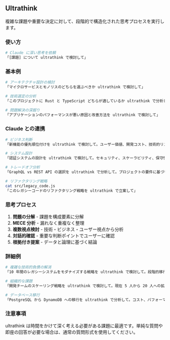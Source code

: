 ## Ultrathink

複雑な課題や重要な決定に対して、段階的で構造化された思考プロセスを実行します。

### 使い方

```bash
# Claude に深い思考を依頼
「[課題] について ultrathink で検討して」
```

### 基本例

```bash
# アーキテクチャ設計の検討
「マイクロサービスとモノリスのどちらを選ぶべきか ultrathink で検討して」

# 技術選定の分析
「このプロジェクトに Rust と TypeScript どちらが適しているか ultrathink で分析して」

# 問題解決の深掘り
「アプリケーションのパフォーマンスが悪い原因と改善方法を ultrathink で検討して」
```

### Claude との連携

```bash
# ビジネス判断
「新機能の優先順位付けを ultrathink で検討して。ユーザー価値、開発コスト、技術的リスクの観点から」

# システム設計
「認証システムの設計を ultrathink で検討して。セキュリティ、スケーラビリティ、保守性を考慮して」

# トレードオフ分析
「GraphQL vs REST API の選択を ultrathink で分析して。プロジェクトの要件に基づいて」

# リファクタリング戦略
cat src/legacy_code.js
「このレガシーコードのリファクタリング戦略を ultrathink で立案して」
```

### 思考プロセス

1. **問題の分解** - 課題を構成要素に分解
2. **MECE 分析** - 漏れなく重複なく整理
3. **複数視点検討** - 技術・ビジネス・ユーザー視点から分析
4. **対話的確認** - 重要な判断ポイントでユーザーに確認
5. **根拠付き提案** - データと論理に基づく結論

### 詳細例

```bash
# 複雑な技術的負債の解消
「10 年間のレガシーシステムをモダナイズする戦略を ultrathink で検討して。段階的移行、リスク、ROI を含めて」

# 組織的な課題
「開発チームのスケーリング戦略を ultrathink で検討して。現在 5 人から 20 人への拡大を想定」

# データベース移行
「PostgreSQL から DynamoDB への移行を ultrathink で分析して。コスト、パフォーマンス、運用面を考慮」
```

### 注意事項

ultrathink は時間をかけて深く考える必要がある課題に最適です。単純な質問や即座の回答が必要な場合は、通常の質問形式を使用してください。
